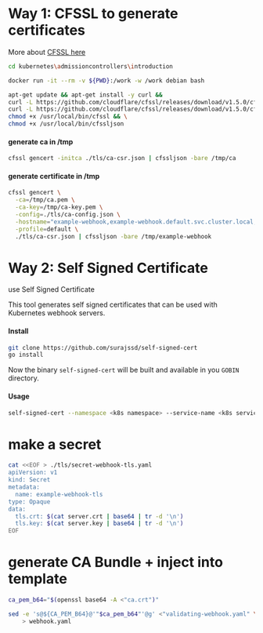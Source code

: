 # Way 1: CFSSL to generate certificates

More about [CFSSL here]("https://github.com/cloudflare/cfssl")

```bash
cd kubernetes\admissioncontrollers\introduction

docker run -it --rm -v ${PWD}:/work -w /work debian bash

apt-get update && apt-get install -y curl &&
curl -L https://github.com/cloudflare/cfssl/releases/download/v1.5.0/cfssl_1.5.0_linux_amd64 -o /usr/local/bin/cfssl && \
curl -L https://github.com/cloudflare/cfssl/releases/download/v1.5.0/cfssljson_1.5.0_linux_amd64 -o /usr/local/bin/cfssljson && \
chmod +x /usr/local/bin/cfssl && \
chmod +x /usr/local/bin/cfssljson
```

#### generate ca in /tmp
```bash
cfssl gencert -initca ./tls/ca-csr.json | cfssljson -bare /tmp/ca
```

#### generate certificate in /tmp

```bash
cfssl gencert \
  -ca=/tmp/ca.pem \
  -ca-key=/tmp/ca-key.pem \
  -config=./tls/ca-config.json \
  -hostname="example-webhook,example-webhook.default.svc.cluster.local,example-webhook.default.svc,localhost,127.0.0.1" \
  -profile=default \
  ./tls/ca-csr.json | cfssljson -bare /tmp/example-webhook
```

# Way 2: Self Signed Certificate
use Self Signed Certificate

This tool generates self signed certificates that can be used with Kubernetes webhook servers.

#### Install

```bash
git clone https://github.com/surajssd/self-signed-cert
go install
```

Now the binary `self-signed-cert` will be built and available in you `GOBIN` directory.

#### Usage

```bash
self-signed-cert --namespace <k8s namespace> --service-name <k8s service name>
```

# make a secret
```bash
cat <<EOF > ./tls/secret-webhook-tls.yaml
apiVersion: v1
kind: Secret
metadata:
  name: example-webhook-tls
type: Opaque
data:
  tls.crt: $(cat server.crt | base64 | tr -d '\n')
  tls.key: $(cat server.key | base64 | tr -d '\n') 
EOF
```

# generate CA Bundle + inject into template
```bash
ca_pem_b64="$(openssl base64 -A <"ca.crt")"

sed -e 's@${CA_PEM_B64}@'"$ca_pem_b64"'@g' <"validating-webhook.yaml" \
    > webhook.yaml
```

